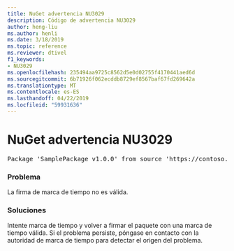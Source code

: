 ```yaml
---
title: NuGet advertencia NU3029
description: Código de advertencia NU3029
author: heng-liu
ms.author: henli
ms.date: 3/18/2019
ms.topic: reference
ms.reviewer: dtivel
f1_keywords:
- NU3029
ms.openlocfilehash: 235494aa9725c8562d5e0d02755f4170441aed6d
ms.sourcegitcommit: 6b71926f062ecddb8729ef8567baf67fd269642a
ms.translationtype: MT
ms.contentlocale: es-ES
ms.lasthandoff: 04/22/2019
ms.locfileid: "59931636"
---
```

# <a name="nuget-warning-nu3029"></a>NuGet advertencia NU3029

<pre>Package 'SamplePackage v1.0.0' from source 'https://contoso.com/index.json': The timestamp signature is invalid.</pre>

### <a name="issue"></a>Problema

La firma de marca de tiempo no es válida.


### <a name="solution"></a>Soluciones

Intente marca de tiempo y volver a firmar el paquete con una marca de tiempo válida. Si el problema persiste, póngase en contacto con la autoridad de marca de tiempo para detectar el origen del problema.